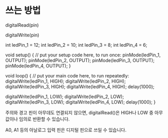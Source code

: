 # 쓰는 방법

digitalRead(pin)

digitalWrite(pin)

int ledPin_1 = 12;
int ledPin_2 = 10;
int ledPin_3 = 8;
int ledPin_4 = 6;


void setup() {
  // put your setup code here, to run once:
  pinMode(ledPin_1, OUTPUT);
  pinMode(ledPin_2, OUTPUT);
  pinMode(ledPin_3, OUTPUT);
  pinMode(ledPin_4, OUTPUT);
}

void loop() {
  // put your main code here, to run repeatedly:
  digitalWrite(ledPin_1, HIGH);
  digitalWrite(ledPin_2, HIGH);
  digitalWrite(ledPin_3, HIGH);
  digitalWrite(ledPin_4, HIGH);
  delay(1000);

  digitalWrite(ledPin_1, LOW);
  digitalWrite(ledPin_2, LOW);
  digitalWrite(ledPin_3, LOW);
  digitalWrite(ledPin_4, LOW);
  delay(1000);
}

주의와 경고
핀이 아무데도 연결되지 않으면, digitalRead()은 HIGH나 LOW 중 아무 값이나 임의로 반환할 수 있습니다.

A0, A1 등의 아날로그 입력 핀은 디지털 핀으로 쓰일 수 있습니다.